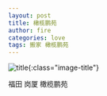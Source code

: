 ```yaml
---
layout: post
title: 橄榄鹏苑
author: fire
categories: love 
tags: 搬家 橄榄鹏苑
---
```


![title](http://image.sideproject.cn/title/title_024.jpg){:class="image-title"}

福田 岗厦 橄榄鹏苑
